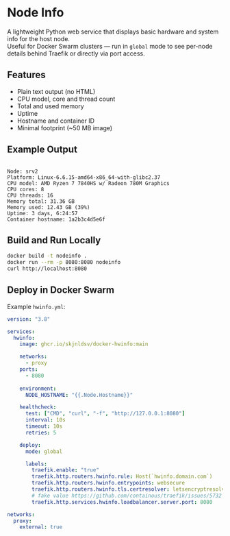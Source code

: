 # Node Info

A lightweight Python web service that displays basic hardware and system info for the host node.  
Useful for Docker Swarm clusters — run in `global` mode to see per-node details behind Traefik or directly via port access.

## Features

- Plain text output (no HTML)
- CPU model, core and thread count
- Total and used memory
- Uptime
- Hostname and container ID
- Minimal footprint (~50 MB image)

## Example Output

```

Node: srv2
Platform: Linux-6.6.15-amd64-x86_64-with-glibc2.37
CPU model: AMD Ryzen 7 7840HS w/ Radeon 780M Graphics
CPU cores: 8
CPU threads: 16
Memory total: 31.36 GB
Memory used: 12.43 GB (39%)
Uptime: 3 days, 6:24:57
Container hostname: 1a2b3c4d5e6f

````

## Build and Run Locally

```bash
docker build -t nodeinfo .
docker run --rm -p 8080:8080 nodeinfo
curl http://localhost:8080
````

## Deploy in Docker Swarm

Example `hwinfo.yml`:

```yaml
version: "3.8"

services:
  hwinfo:
    image: ghcr.io/skjnldsv/docker-hwinfo:main

    networks: 
      - proxy
    ports:
      - 8080
     
    environment:
      NODE_HOSTNAME: "{{.Node.Hostname}}"

    healthcheck:
      test: ["CMD", "curl", "-f", "http://127.0.0.1:8080"]
      interval: 10s
      timeout: 10s
      retries: 5

    deploy:
      mode: global

      labels:
        traefik.enable: "true"
        traefik.http.routers.hwinfo.rule: Host(`hwinfo.domain.com`)
        traefik.http.routers.hwinfo.entrypoints: websecure
        traefik.http.routers.hwinfo.tls.certresolver: letsencryptresolver
        # fake value https://github.com/containous/traefik/issues/5732
        traefik.http.services.hwinfo.loadbalancer.server.port: 8080

networks:
  proxy:
    external: true

```
